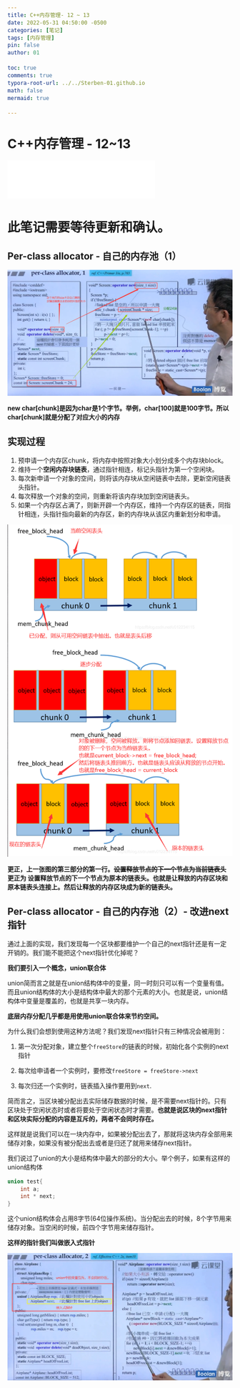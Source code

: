 ```yaml
---
title: C++内存管理- 12 ~ 13
date: 2022-05-31 04:50:00 -0500
categories: [笔记]
tags: [内存管理]
pin: false
author: 01

toc: true
comments: true
typora-root-url: ../../Sterben-01.github.io
math: false
mermaid: true

---
```


# C++内存管理 - 12~13

<iframe frameborder="no" border="0" marginwidth="0" marginheight="0" width="330" height="86" src="//music.163.com/outchain/player?type=2&amp;id=410446173&amp;auto=1&amp;height=66"> </iframe>

# 此笔记需要等待更新和确认。





## Per-class allocator - 自己的内存池（1）

![微信图片_20220531051103](/assets/blog_res/2022-05-31-memory4.assets/%E5%BE%AE%E4%BF%A1%E5%9B%BE%E7%89%87_20220531051103.png)

**new char[chunk]是因为char是1个字节。举例，char[100]就是100字节。所以char[chunk]就是分配了对应大小的内存**

## 实现过程

1. 预申请一个内存区chunk，将内存中按照对象大小划分成多个内存块block。
2. 维持一个**空闲内存块链表**，通过指针相连，标记头指针为第一个空闲块。
3. 每次新申请一个对象的空间，则将该内存块从空闲链表中去除，更新空闲链表头指针。
4. 每次释放一个对象的空间，则重新将该内存块加到空闲链表头。
5. 如果一个内存区占满了，则新开辟一个内存区，维持一个内存区的链表，同指针相连，头指针指向最新的内存区，新的内存块从该区内重新划分和申请。

![QQ截图20220531054937](/assets/blog_res/2022-05-31-memory4.assets/QQ%E6%88%AA%E5%9B%BE20220531054937.png)

**更正，上一张图的第三部分的第一行。~~设置释放节点的下一个节点为当前链表头~~ 更正为 设置释放节点的下一个节点为原本的链表头。也就是让释放的内存区块和原本链表头连接上。然后让释放的内存区块成为新的链表头。**

## Per-class allocator - 自己的内存池（2）- 改进next指针

通过上面的实现，我们发现每一个区块都要维护一个自己的next指针还是有一定开销的。我们能不能把这个next指针优化掉呢？

**我们要引入一个概念，union联合体**

union简而言之就是在union结构体中的变量，同一时刻只可以有一个变量有值。而且union结构体的大小是结构体中最大的那个元素的大小。也就是说，union结构体中变量是覆盖的，也就是共享一块内存。

**底层内存分配几乎都是用使用union联合体来节约空间。**

为什么我们会想到使用这种方法呢？我们发现next指针只有三种情况会被用到：

1. 第一次分配对象，建立整个`freeStore`的链表的时候，初始化各个实例的next指针

2. 每次给申请者一个实例时，要修改`freeStore = freeStore->next`

3. 每次归还一个实例时，链表插入操作要用到`next`.

简而言之，当区块被分配出去实际储存数据的时候，是不需要next指针的。只有区块处于空闲状态时或者将要处于空闲状态时才需要。**也就是说区块的next指针和区块实际分配的内容是互斥的，两者不会同时存在。**

这样就是说我们可以在一块内存中，如果被分配出去了，那就将这块内存全部用来储存对象，如果没有被分配出去或者是归还了就用来储存next指针。

我们说过了union的大小是结构体中最大的部分的大小。举个例子，如果有这样的union结构体

```c++
union test{
	int a;
	int * next;
}
```

这个union结构体会占用8字节(64位操作系统)。当分配出去的时候，8个字节用来储存对象。当空闲的时候，前四个字节用来储存指针。

**这样的指针我们叫做嵌入式指针**

![QQ截图20220531114027](/assets/blog_res/2022-05-31-memory4.assets/QQ%E6%88%AA%E5%9B%BE20220531114027.png)
